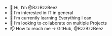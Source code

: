 - 👋 Hi, I’m @BzzBzzBeez
- 👀 I’m interested in IT in general
- 🌱 I’m currently learning Everything I can
- 💞️ I’m looking to collaborate on multiple Projects
- 📫 How to reach me -> GitHub, @BzzBzzBeez

<!---
BzzBzzBeez/BzzBzzBeez is a ✨ special ✨ repository because its `README.md` (this file) appears on your GitHub profile.
You can click the Preview link to take a look at your changes.
--->
